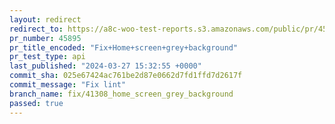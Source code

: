 ```yaml
---
layout: redirect
redirect_to: https://a8c-woo-test-reports.s3.amazonaws.com/public/pr/45895/api/index.html
pr_number: 45895
pr_title_encoded: "Fix+Home+screen+grey+background"
pr_test_type: api
last_published: "2024-03-27 15:32:55 +0000"
commit_sha: 025e67424ac761be2d87e0662d7fd1ffd7d2617f
commit_message: "Fix lint"
branch_name: fix/41308_home_screen_grey_background
passed: true
---
```

